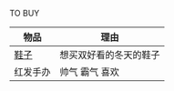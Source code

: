 TO BUY


物品  | 理由
------------- | -------------
[鞋子](https://post.smzdm.com/p/756320/)  | 想买双好看的冬天的鞋子
红发手办 | 帅气 霸气 喜欢